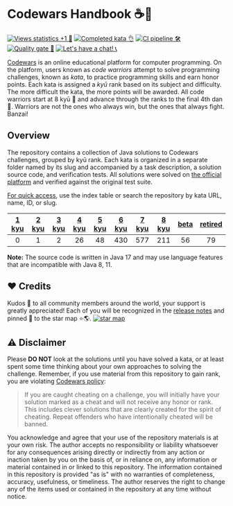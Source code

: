 # Codewars Handbook ☕️🚀

[![Views statistics +1 👀](https://img.shields.io/badge/dynamic/xml?color=success&label=views&query=//*[name()=%27text%27][3]&url=https://hits.seeyoufarm.com/api/count/incr/badge.svg?url=https%3A%2F%2Fgithub.com%2FParanoidUser%2Fcodewars-handbook)](https://hits.seeyoufarm.com/api/count/graph/dailyhits.svg?url=https://github.com/ParanoidUser/codewars-handbook)
[![Completed kata 👌](https://img.shields.io/badge/completed%20kata-68.5%25-red.svg)](https://www.codewars.com/kata/search/java?xids=completed)
[![CI pipeline 🛠](https://img.shields.io/github/actions/workflow/status/ParanoidUser/codewars-handbook/build.yml?branch=main)](https://github.com/ParanoidUser/codewars-handbook/actions/workflows/build.yml)
[![Quality gate 🔎](https://img.shields.io/sonar/alert_status/codewars-handbook?server=https%3A%2F%2Fsonarcloud.io)](https://sonarcloud.io/dashboard?id=codewars-handbook)
[![Let's have a chat! 📞](https://img.shields.io/gitter/room/ParanoidUser/codewars-handbook?color=49c39e)](https://gitter.im/ParanoidUser/codewars-handbook)

[Codewars](https://www.codewars.com) is an online educational platform for computer programming.
On the platform, users known as *code warriors* attempt to solve programming challenges, known as
*kata*, to practice programming skills and earn honor points. Each kata is assigned a *kyū* rank
based on its subject and difficulty. The more difficult the kata, the more points will be awarded.
All code warriors start at 8 kyū 👘 and advance through the ranks to the final 4th dan 🥋.
Warriors are not the ones who always win, but the ones that always fight. Banzai!

## Overview

The repository contains a collection of Java solutions to Codewars challenges, grouped by kyū rank.
Each kata is organized in a separate folder named by its slug and accompanied by a task description,
a solution source code, and verification tests. All solutions were solved
on [the official platform](https://www.codewars.com) and verified against the original test suite.

<ins>For quick access</ins>, use the index table or search the repository by kata URL, name, ID, or
slug.

| [1 kyu](/kata/1-kyu/index.md) | [2 kyu](/kata/2-kyu/index.md) | [3 kyu](/kata/3-kyu/index.md) | [4 kyu](/kata/4-kyu/index.md) | [5 kyu](/kata/5-kyu/index.md) | [6 kyu](/kata/6-kyu/index.md) | [7 kyu](/kata/7-kyu/index.md) | [8 kyu](/kata/8-kyu/index.md) | [beta](/kata/beta/index.md) | [retired](/kata/retired/index.md) |
|:-----------------------------:|:-----------------------------:|:-----------------------------:|:-----------------------------:|:-----------------------------:|:-----------------------------:|:-----------------------------:|:-----------------------------:|:---------------------------:|:---------------------------------:|
| 0 | 1 | 2 | 26 | 48 | 430 | 577 | 211 | 56 | 79 |

**Note:** The source code is written in Java 17 and may use language features that are incompatible
with Java 8, 11.

## ❤️ Credits

Kudos 🙌 to all community members around the world, your support is greatly appreciated! Each of you
will be recognized in
the [release notes](https://github.com/ParanoidUser/codewars-handbook/releases) and pinned 📌 to
the star map ⭐🌎.
[![star map](https://github.com/user-attachments/assets/3cc11525-db34-48c2-9fa9-b812e7848ca1)](https://www.fla-shop.com/visited-countries/?st=AR%2CBD%2CBO%2CBR%2CBY%2CCA%2CCN%2CCO%2CEE%2CEG%2CES%2CFR%2CGB%2CGE%2CID%2CIN%2CJP%2CKE%2CLK%2CNG%2CPL%2CPT%2CRU%2CTH%2CTR%2CTW%2CUA%2CUS%2CVN&vc=6699cc&uc=e8e8e8&hc=40bfa6&bc=ffffff&ss=on)

## ⚠️ Disclaimer

Please **DO NOT** look at the solutions until you have solved a kata, or at least spent some time
thinking about your own approaches to solving the challenge. Remember, if you use material from this
repository to gain rank, you are
violating [Codewars policy](https://docs.codewars.com/community/rules/#policy):
> If you are caught cheating on a challenge, you will initially have your solution marked as a cheat
> and will not receive any honor or rank. This includes clever solutions that are clearly created
> for the spirit of cheating. Repeat offenders who have intentionally cheated will be banned.

You acknowledge and agree that your use of the repository materials is at your own risk. The author
accepts no responsibility or liability whatsoever for any consequences arising directly or
indirectly from any action or inaction taken by you on the basis of, or in reliance on, any
information or material contained in or linked to this repository. The information contained in this
repository is provided "as is" with no warranties of completeness, accuracy, usefulness, or
timeliness. The author reserves the right to change any of the items used or contained in the
repository at any time without notice.